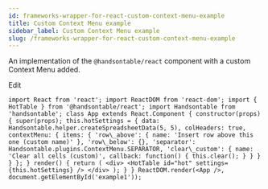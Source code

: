 ```yaml
---
id: frameworks-wrapper-for-react-custom-context-menu-example
title: Custom Context Menu example
sidebar_label: Custom Context Menu example
slug: /frameworks-wrapper-for-react-custom-context-menu-example
---
```


An implementation of the `@handsontable/react` component with a custom Context Menu added.

<div id="example1" class="hot"> </div>

Edit

```
import React from 'react'; import ReactDOM from 'react-dom'; import { HotTable } from '@handsontable/react'; import Handsontable from 'handsontable'; class App extends React.Component { constructor(props) { super(props); this.hotSettings = { data: Handsontable.helper.createSpreadsheetData(5, 5), colHeaders: true, contextMenu: { items: { 'row\_above': { name: 'Insert row above this one (custom name)' }, 'row\_below': {}, 'separator': Handsontable.plugins.ContextMenu.SEPARATOR, 'clear\_custom': { name: 'Clear all cells (custom)', callback: function() { this.clear(); } } } } }; } render() { return ( <div> <HotTable id="hot" settings={this.hotSettings} /> </div> ); } } ReactDOM.render(<App />, document.getElementById('example1'));
```

